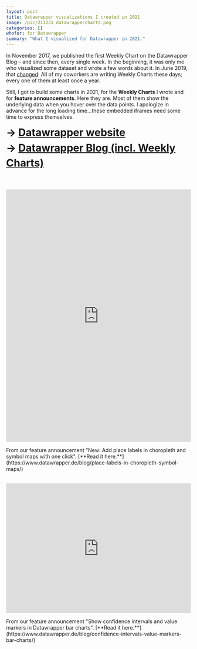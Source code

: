 ```yaml
---
layout: post
title: Datawrapper visualizations I created in 2021
image: /pic/211231_datawrappercharts.png
categories: []
whofor: for Datawrapper
summary: "What I visualized for Datawrapper in 2021."
---
```


In November 2017, we published the first Weekly Chart on the Datawrapper Blog – and since then, every single week. In the beginning, it was only me who visualized some dataset and wrote a few words about it. In June 2019, that [changed](https://www.datawrapper.de/blog/weekly-chart-why-you-will-hear-more-from-other-datawrapper-employees/): All of my coworkers are writing Weekly Charts these days; every one of them at least once a year. 

Still, I got to build some charts in 2021, for the **Weekly Charts** I wrote and for **feature announcements**. Here they are. Most of them show the underlying data when you hover over the data points. I apologize in advance for the long loading time...these embedded iframes need some time to express themselves.

<h1 style="margin-top:3px; line-height: 2.6rem;">
&rarr; <a href="https://www.datawrapper.de/">Datawrapper website</a><br>
&rarr; <a href="https://www.datawrapper.de/blog/">Datawrapper Blog (incl. Weekly Charts)</a></h1><br>


<p>
<iframe title="Share of the population aged 75 or older, by local government areas, 2019 estimates." aria-label="Map" id="datawrapper-chart-KlN3C" src="https://datawrapper.dwcdn.net/KlN3C/2/" scrolling="no" frameborder="0" style="width: 0; min-width: 100% !important; border: none;" height="687"></iframe><script type="text/javascript">!function(){"use strict";window.addEventListener("message",(function(e){if(void 0!==e.data["datawrapper-height"]){var t=document.querySelectorAll("iframe");for(var a in e.data["datawrapper-height"])for(var r=0;r<t.length;r++){if(t[r].contentWindow===e.source)t[r].style.height=e.data["datawrapper-height"][a]+"px"}}}))}();
</script>
</p>
From our feature announcement "New: Add place labels in choropleth and symbol maps with one click". [**Read it here.**](https://www.datawrapper.de/blog/place-labels-in-choropleth-symbol-maps/)
<br><br>
<p>
<iframe title="How many grams of CO2 do different energy sources emit in producing one kWh?  " aria-label="Bar Chart" id="datawrapper-chart-mkM5B" src="https://datawrapper.dwcdn.net/mkM5B/3/" scrolling="no" frameborder="0" style="width: 0; min-width: 100% !important; border: none;" height="353"></iframe><script type="text/javascript">!function(){"use strict";window.addEventListener("message",(function(e){if(void 0!==e.data["datawrapper-height"]){var t=document.querySelectorAll("iframe");for(var a in e.data["datawrapper-height"])for(var r=0;r<t.length;r++){if(t[r].contentWindow===e.source)t[r].style.height=e.data["datawrapper-height"][a]+"px"}}}))}();
</script>
</p>
From our feature announcement "Show confidence intervals and value markers in Datawrapper bar charts". [**Read it here.**](https://www.datawrapper.de/blog/confidence-intervals-value-markers-bar-charts/)
